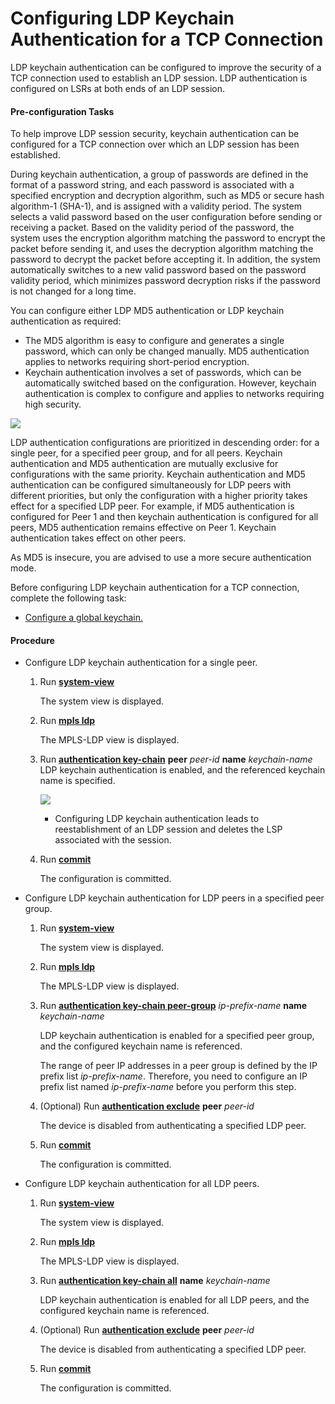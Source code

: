 Configuring LDP Keychain Authentication for a TCP Connection
============================================================

LDP keychain authentication can be configured to improve the security of a TCP connection used to establish an LDP session. LDP authentication is configured on LSRs at both ends of an LDP session.

#### Pre-configuration Tasks

To help improve LDP session security, keychain authentication can be configured for a TCP connection over which an LDP session has been established.

During keychain authentication, a group of passwords are defined in the format of a password string, and each password is associated with a specified encryption and decryption algorithm, such as MD5 or secure hash algorithm-1 (SHA-1), and is assigned with a validity period. The system selects a valid password based on the user configuration before sending or receiving a packet. Based on the validity period of the password, the system uses the encryption algorithm matching the password to encrypt the packet before sending it, and uses the decryption algorithm matching the password to decrypt the packet before accepting it. In addition, the system automatically switches to a new valid password based on the password validity period, which minimizes password decryption risks if the password is not changed for a long time.

You can configure either LDP MD5 authentication or LDP keychain authentication as required:

* The MD5 algorithm is easy to configure and generates a single password, which can only be changed manually. MD5 authentication applies to networks requiring short-period encryption.
* Keychain authentication involves a set of passwords, which can be automatically switched based on the configuration. However, keychain authentication is complex to configure and applies to networks requiring high security.

![](../../../../public_sys-resources/note_3.0-en-us.png) 

LDP authentication configurations are prioritized in descending order: for a single peer, for a specified peer group, and for all peers. Keychain authentication and MD5 authentication are mutually exclusive for configurations with the same priority. Keychain authentication and MD5 authentication can be configured simultaneously for LDP peers with different priorities, but only the configuration with a higher priority takes effect for a specified LDP peer. For example, if MD5 authentication is configured for Peer 1 and then keychain authentication is configured for all peers, MD5 authentication remains effective on Peer 1. Keychain authentication takes effect on other peers.

As MD5 is insecure, you are advised to use a more secure authentication mode.


Before configuring LDP keychain authentication for a TCP connection, complete the following task:

* [Configure a global keychain.](dc_vrp_keychain_cfg_0000.html)

#### Procedure

* Configure LDP keychain authentication for a single peer.
  1. Run [**system-view**](cmdqueryname=system-view)
     
     
     
     The system view is displayed.
  2. Run [**mpls ldp**](cmdqueryname=mpls+ldp)
     
     
     
     The MPLS-LDP view is displayed.
  3. Run [**authentication key-chain**](cmdqueryname=authentication+key-chain+peer+name) **peer** *peer-id* **name** *keychain-name* LDP keychain authentication is enabled, and the referenced keychain name is specified.
     
     ![](../../../../public_sys-resources/notice_3.0-en-us.png) 
     + Configuring LDP keychain authentication leads to reestablishment of an LDP session and deletes the LSP associated with the session.
  4. Run [**commit**](cmdqueryname=commit)
     
     
     
     The configuration is committed.
* Configure LDP keychain authentication for LDP peers in a specified peer group.
  1. Run [**system-view**](cmdqueryname=system-view)
     
     
     
     The system view is displayed.
  2. Run [**mpls ldp**](cmdqueryname=mpls+ldp)
     
     
     
     The MPLS-LDP view is displayed.
  3. Run [**authentication key-chain peer-group**](cmdqueryname=authentication+key-chain+peer-group+name) *ip-prefix-name* **name** *keychain-name*
     
     
     
     LDP keychain authentication is enabled for a specified peer group, and the configured keychain name is referenced.
     
     
     
     The range of peer IP addresses in a peer group is defined by the IP prefix list *ip-prefix-name*. Therefore, you need to configure an IP prefix list named *ip-prefix-name* before you perform this step.
  4. (Optional) Run [**authentication exclude**](cmdqueryname=authentication+exclude+peer) **peer** *peer-id*
     
     
     
     The device is disabled from authenticating a specified LDP peer.
  5. Run [**commit**](cmdqueryname=commit)
     
     
     
     The configuration is committed.
* Configure LDP keychain authentication for all LDP peers.
  1. Run [**system-view**](cmdqueryname=system-view)
     
     
     
     The system view is displayed.
  2. Run [**mpls ldp**](cmdqueryname=mpls+ldp)
     
     
     
     The MPLS-LDP view is displayed.
  3. Run [**authentication key-chain all**](cmdqueryname=authentication+key-chain+all+name) **name** *keychain-name*
     
     
     
     LDP keychain authentication is enabled for all LDP peers, and the configured keychain name is referenced.
  4. (Optional) Run [**authentication exclude**](cmdqueryname=authentication+exclude+peer) **peer** *peer-id*
     
     
     
     The device is disabled from authenticating a specified LDP peer.
  5. Run [**commit**](cmdqueryname=commit)
     
     
     
     The configuration is committed.